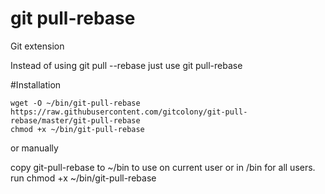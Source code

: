 # git pull-rebase
Git extension



Instead of using git pull --rebase just use git pull-rebase

#Installation
```
wget -O ~/bin/git-pull-rebase https://raw.githubusercontent.com/gitcolony/git-pull-rebase/master/git-pull-rebase
chmod +x ~/bin/git-pull-rebase
```
or manually

copy git-pull-rebase to ~/bin to use on current user or in /bin for all users.
run chmod +x ~/bin/git-pull-rebase
